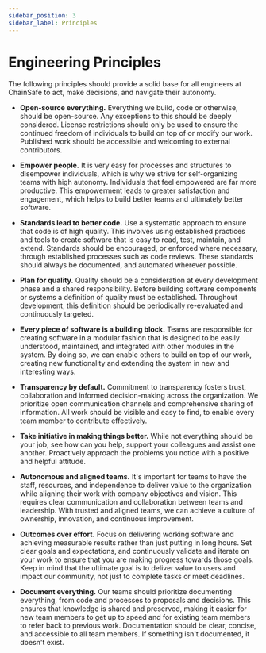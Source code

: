 ```yaml
---
sidebar_position: 3
sidebar_label: Principles
---
```


# Engineering Principles

<p class="page-caption">The following principles should provide a solid base for all engineers at ChainSafe to act, make decisions, and navigate their autonomy.</p>

- **Open-source everything.** Everything we build, code or otherwise, should be open-source. Any exceptions to this should be deeply considered. License restrictions should only be used to ensure the continued freedom of individuals to build on top of or modify our work. Published work should be accessible and welcoming to external contributors.

- **Empower people.** It is very easy for processes and structures to disempower individuals, which is why we strive for self-organizing teams with high autonomy. Individuals that feel empowered are far more productive. This empowerment leads to greater satisfaction and engagement, which helps to build better teams and ultimately better software.

- **Standards lead to better code.** Use a systematic approach to ensure that code is of high quality. This involves using established practices and tools to create software that is easy to read, test, maintain, and extend. Standards should be encouraged, or enforced where necessary, through established processes such as code reviews. These standards should always be documented, and automated wherever possible. 

- **Plan for quality.** Quality should be a consideration at every development phase and a shared responsibility. Before building software components or systems a definition of quality must be established. Throughout development, this definition should be periodically re-evaluated and continuously targeted.

- **Every piece of software is a building block.** Teams are responsible for creating software in a modular fashion that is designed to be easily understood, maintained, and integrated with other modules in the system. By doing so, we can enable others to build on top of our work, creating new functionality and extending the system in new and interesting ways. 

- **Transparency by default.** Commitment to transparency fosters trust, collaboration and informed decision-making across the organization. We prioritize open communication channels and comprehensive sharing of information. All work should be visible and easy to find, to enable every team member to contribute effectively. 

- **Take initiative in making things better.** While not everything should be your job, see how can you help, support your colleagues and assist one another. Proactively approach the problems you notice with a positive and helpful attitude.

- **Autonomous and aligned teams.** It's important for teams to have the staff, resources, and independence to deliver value to the organization while aligning their work with company objectives and vision. This requires clear communication and collaboration between teams and leadership. With trusted and aligned teams, we can achieve a culture of ownership, innovation, and continuous improvement.

- **Outcomes over effort.** Focus on delivering working software and achieving measurable results rather than just putting in long hours. Set clear goals and expectations, and continuously validate and iterate on your work to ensure that you are making progress towards those goals. Keep in mind that the ultimate goal is to deliver value to users and impact our community, not just to complete tasks or meet deadlines.

- **Document everything.** Our teams should prioritize documenting everything, from code and processes to proposals and decisions. This ensures that knowledge is shared and preserved, making it easier for new team members to get up to speed and for existing team members to refer back to previous work. Documentation should be clear, concise, and accessible to all team members. If something isn't documented, it doesn't exist.